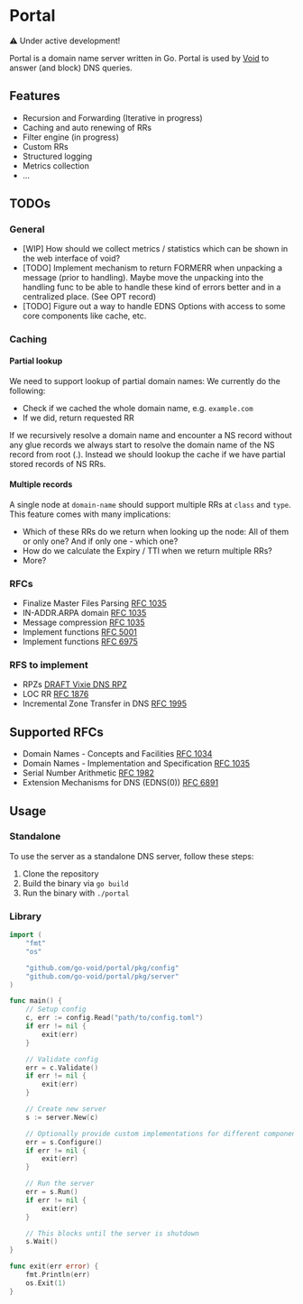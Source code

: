 # Portal

⚠️ Under active development!

Portal is a domain name server written in Go. Portal is used by [Void](https://github.com/go-void/void) to answer (and
block) DNS queries.

## Features

- Recursion and Forwarding (Iterative in progress)
- Caching and auto renewing of RRs
- Filter engine (in progress)
- Custom RRs
- Structured logging
- Metrics collection
- ...

## TODOs

### General

- [WIP] How should we collect metrics / statistics which can be shown in the web interface of void?
- [TODO] Implement mechanism to return FORMERR when unpacking a message (prior to handling). Maybe move the unpacking into the
  handling func to be able to handle these kind of errors better and in a centralized place. (See OPT record)
- [TODO] Figure out a way to handle EDNS Options with access to some core components like cache, etc.

### Caching

#### Partial lookup

We need to support lookup of partial domain names: We currently do the following:

- Check if we cached the whole domain name, e.g. `example.com`
- If we did, return requested RR

If we recursively resolve a domain name and encounter a NS record without any glue records we always start to resolve
the domain name of the NS record from root (.). Instead we should lookup the cache if we have partial stored records of
NS RRs.

#### Multiple records

A single node at `domain-name` should support multiple RRs at `class` and `type`. This feature comes with many
implications:

- Which of these RRs do we return when looking up the node: All of them or only one? And if only one - which one?
- How do we calculate the Expiry / TTl when we return multiple RRs?
- More?

### RFCs

- Finalize Master Files Parsing [RFC 1035](https://datatracker.ietf.org/doc/html/rfc1035#section-5)
- IN-ADDR.ARPA domain [RFC 1035](https://datatracker.ietf.org/doc/html/rfc1035#section-3.5)
- Message compression [RFC 1035](https://datatracker.ietf.org/doc/html/rfc1035#section-4.1.4)
- Implement functions [RFC 5001](https://datatracker.ietf.org/doc/html/rfc5001)
- Implement functions [RFC 6975](https://datatracker.ietf.org/doc/html/rfc6975)

### RFS to implement

- RPZs [DRAFT Vixie DNS RPZ](https://datatracker.ietf.org/doc/html/draft-vixie-dns-rpz-00)
- LOC RR [RFC 1876](https://datatracker.ietf.org/doc/html/rfc1876)
- Incremental Zone Transfer in DNS [RFC 1995](https://datatracker.ietf.org/doc/html/rfc1995)

## Supported RFCs

- Domain Names - Concepts and Facilities [RFC 1034](https://datatracker.ietf.org/doc/html/rfc1034)
- Domain Names - Implementation and Specification [RFC 1035](https://datatracker.ietf.org/doc/html/rfc1035)
- Serial Number Arithmetic [RFC 1982](https://datatracker.ietf.org/doc/html/rfc1982)
- Extension Mechanisms for DNS (EDNS(0)) [RFC 6891](https://datatracker.ietf.org/doc/html/rfc6891)

## Usage

### Standalone

To use the server as a standalone DNS server, follow these steps:

1. Clone the repository
2. Build the binary via `go build`
3. Run the binary with `./portal`

### Library

```go
import (
    "fmt"
    "os"

    "github.com/go-void/portal/pkg/config"
    "github.com/go-void/portal/pkg/server"
)

func main() {
    // Setup config
    c, err := config.Read("path/to/config.toml")
    if err != nil {
        exit(err)
    }

    // Validate config
    err = c.Validate()
    if err != nil {
        exit(err)
    }

    // Create new server
    s := server.New(c)

    // Optionally provide custom implementations for different components via
    err = s.Configure()
    if err != nil {
        exit(err)
    }

    // Run the server
    err = s.Run()
    if err != nil {
        exit(err)
    }

    // This blocks until the server is shutdown
    s.Wait()
}

func exit(err error) {
    fmt.Println(err)
    os.Exit(1)
}
```